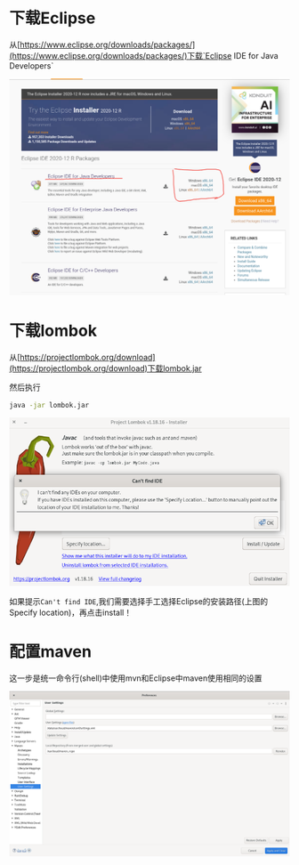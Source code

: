 
# 下载Eclipse

从[https://www.eclipse.org/downloads/packages/](https://www.eclipse.org/downloads/packages/)下载`Eclipse IDE for Java Developers`

![download-eclipse](./img/download-eclipse.png)


# 下载lombok

从[https://projectlombok.org/download](https://projectlombok.org/download)下载lombok.jar

然后执行

```bash
java -jar lombok.jar
```
![install-lombok](./img/install-lombok.png)

如果提示`Can't find IDE`,我们需要选择手工选择Eclipse的安装路径(上图的Specify location)，再点击install！

# 配置maven

这一步是统一命令行(shell)中使用mvn和Eclipse中maven使用相同的设置

![eclipse-maven](./img/eclipse-maven.png)